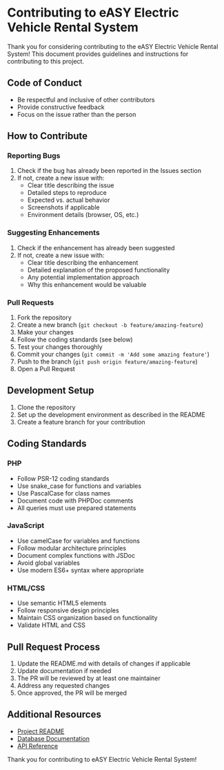 # Contributing to eASY Electric Vehicle Rental System

Thank you for considering contributing to the eASY Electric Vehicle Rental System! This document provides guidelines and instructions for contributing to this project.

## Code of Conduct

- Be respectful and inclusive of other contributors
- Provide constructive feedback
- Focus on the issue rather than the person

## How to Contribute

### Reporting Bugs

1. Check if the bug has already been reported in the Issues section
2. If not, create a new issue with:
   - Clear title describing the issue
   - Detailed steps to reproduce
   - Expected vs. actual behavior
   - Screenshots if applicable
   - Environment details (browser, OS, etc.)

### Suggesting Enhancements

1. Check if the enhancement has already been suggested
2. If not, create a new issue with:
   - Clear title describing the enhancement
   - Detailed explanation of the proposed functionality
   - Any potential implementation approach
   - Why this enhancement would be valuable

### Pull Requests

1. Fork the repository
2. Create a new branch (`git checkout -b feature/amazing-feature`)
3. Make your changes
4. Follow the coding standards (see below)
5. Test your changes thoroughly
6. Commit your changes (`git commit -m 'Add some amazing feature'`)
7. Push to the branch (`git push origin feature/amazing-feature`)
8. Open a Pull Request

## Development Setup

1. Clone the repository
2. Set up the development environment as described in the README
3. Create a feature branch for your contribution

## Coding Standards

### PHP

- Follow PSR-12 coding standards
- Use snake_case for functions and variables
- Use PascalCase for class names
- Document code with PHPDoc comments
- All queries must use prepared statements

### JavaScript

- Use camelCase for variables and functions
- Follow modular architecture principles
- Document complex functions with JSDoc
- Avoid global variables
- Use modern ES6+ syntax where appropriate

### HTML/CSS

- Use semantic HTML5 elements
- Follow responsive design principles
- Maintain CSS organization based on functionality
- Validate HTML and CSS

## Pull Request Process

1. Update the README.md with details of changes if applicable
2. Update documentation if needed
3. The PR will be reviewed by at least one maintainer
4. Address any requested changes
5. Once approved, the PR will be merged

## Additional Resources

- [Project README](README.md)
- [Database Documentation](docs/database-doc.md)
- [API Reference](docs/api-reference.md)

Thank you for contributing to eASY Electric Vehicle Rental System! 